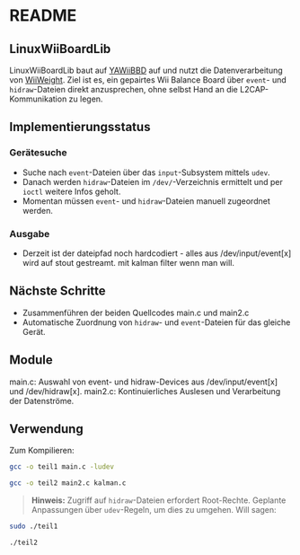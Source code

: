 # README
## LinuxWiiBoardLib

LinuxWiiBoardLib baut auf [YAWiiBBD](https://github.com/niederschelden/YAWiiBBD) auf und nutzt die Datenverarbeitung von [WiiWeight](https://github.com/keldu/WiiWeight). Ziel ist es, ein gepairtes Wii Balance Board über `event`- und `hidraw`-Dateien direkt anzusprechen, ohne selbst Hand an die L2CAP-Kommunikation zu legen.

## Implementierungsstatus

### Gerätesuche
- Suche nach `event`-Dateien über das `input`-Subsystem mittels `udev`.
- Danach werden `hidraw`-Dateien im `/dev/`-Verzeichnis ermittelt und per `ioctl` weitere Infos geholt.
- Momentan müssen `event`- und `hidraw`-Dateien manuell zugeordnet werden.

### Ausgabe
- Derzeit ist der dateipfad noch hardcodiert - alles aus /dev/input/event[x] wird auf stout gestreamt. mit kalman filter wenn man will.


## Nächste Schritte
- Zusammenführen der beiden Quellcodes main.c und main2.c
- Automatische Zuordnung von `hidraw`- und `event`-Dateien für das gleiche Gerät.

## Module
main.c: Auswahl von event- und hidraw-Devices aus /dev/input/event[x] und /dev/hidraw[x].
main2.c: Kontinuierliches Auslesen und Verarbeitung der Datenströme.

## Verwendung

Zum Kompilieren:
```bash
gcc -o teil1 main.c -ludev

gcc -o teil2 main2.c kalman.c 
```

>**Hinweis:** Zugriff auf `hidraw`-Dateien erfordert Root-Rechte. Geplante Anpassungen über `udev`-Regeln, um dies zu umgehen. Will sagen: 

```bash
sudo ./teil1

./teil2 
```